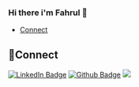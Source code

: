 ### Hi there i'm Fahrul 👋

<!--
**FahrulRoziAbdi/FahrulRoziAbdi** is a ✨ _special_ ✨ repository because its `README.md` (this file) appears on your GitHub profile.

# Table of contents
<!--ts-->
   * [Connect](#connect)
<!--te-->


 ## 🔗Connect
<p>
  <a href="https://www.linkedin.com/in/fahrulroziabdibahari/"><img src="https://img.shields.io/badge/LinkedIn-blue?style=for-the-badge&logo=linkedin&logoColor=white" alt="LinkedIn Badge"/></a>
  <a href="https://github.com/FahrulRoziAbdi"><img src="https://img.shields.io/badge/Github-black?style=for-the-badge&logo=Github&logoColor=white" alt="Github Badge"/></a>
  <a href="https://www.youtube.com/channel/UC5WYqZAvk27dud42B3N13Kg" target="blank"><img src="https://img.shields.io/badge/-youtube-red?style=for-the-badge&logo=youtube"/></a>
</p>


